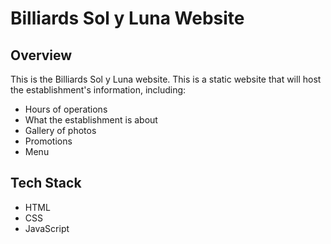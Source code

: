 # Billiards Sol y Luna Website

## Overview
This is the Billiards Sol y Luna website. This is a static website that will host the establishment's information, including:
- Hours of operations
- What the establishment is about
- Gallery of photos
- Promotions
- Menu
## Tech Stack
- HTML
- CSS
- JavaScript
